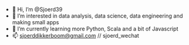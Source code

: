 - 👋 Hi, I’m @Sjoerd39
- 👀 I’m interested in data analysis, data science, data engineering and making small apps
- 🌱 I’m currently learning more Python, Scala and a bit of Javascript
- 📫 sjoerddikkerboom@gmail.com // sjoerd_wechat

<!---
Sjoerd39/Sjoerd39 is a ✨ special ✨ repository because its `README.md` (this file) appears on your GitHub profile.
You can click the Preview link to take a look at your changes.
--->
